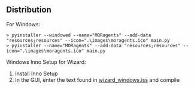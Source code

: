 ## Distribution

For Windows:
```shell
> pyinstaller --windowed --name="MORagents" --add-data "resources;resources" --icon=".\images\moragents.ico" main.py
> pyinstaller --name="MORagents" --add-data "resources;resources" --icon=".\images\moragents.ico" main.py
```

Windows Inno Setup for Wizard:

1) Install Inno Setup
2) In the GUI, enter the text found in [wizard_windows.iss](../../wizard_windows.iss) and compile
